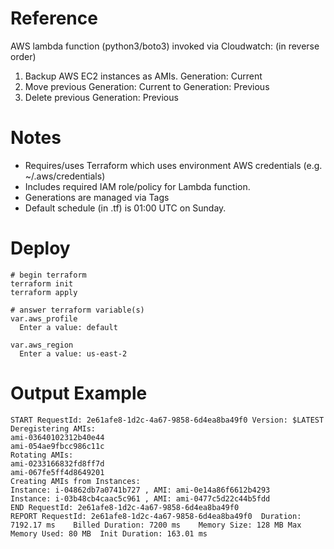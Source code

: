 # Reference
AWS lambda function (python3/boto3) invoked via Cloudwatch:
(in reverse order)
1. Backup AWS EC2 instances as AMIs. Generation: Current
2. Move previous Generation: Current to Generation: Previous
3. Delete previous Generation: Previous

# Notes
- Requires/uses Terraform which uses environment AWS credentials (e.g. ~/.aws/credentials)
- Includes required IAM role/policy for Lambda function.
- Generations are managed via Tags
- Default schedule (in .tf) is 01:00 UTC on Sunday.

# Deploy
```
# begin terraform
terraform init
terraform apply

# answer terraform variable(s)
var.aws_profile
  Enter a value: default

var.aws_region
  Enter a value: us-east-2
```

# Output Example
```
START RequestId: 2e61afe8-1d2c-4a67-9858-6d4ea8ba49f0 Version: $LATEST
Deregistering AMIs: 
ami-03640102312b40e44
ami-054ae9fbcc986c11c
Rotating AMIs: 
ami-0233166832fd8ff7d
ami-067fe5ff4d8649201
Creating AMIs from Instances: 
Instance: i-04862db7a0741b727 , AMI: ami-0e14a86f6612b4293
Instance: i-03b48cb4caac5c961 , AMI: ami-0477c5d22c44b5fdd
END RequestId: 2e61afe8-1d2c-4a67-9858-6d4ea8ba49f0
REPORT RequestId: 2e61afe8-1d2c-4a67-9858-6d4ea8ba49f0	Duration: 7192.17 ms	Billed Duration: 7200 ms	Memory Size: 128 MB	Max Memory Used: 80 MB	Init Duration: 163.01 ms	
```
